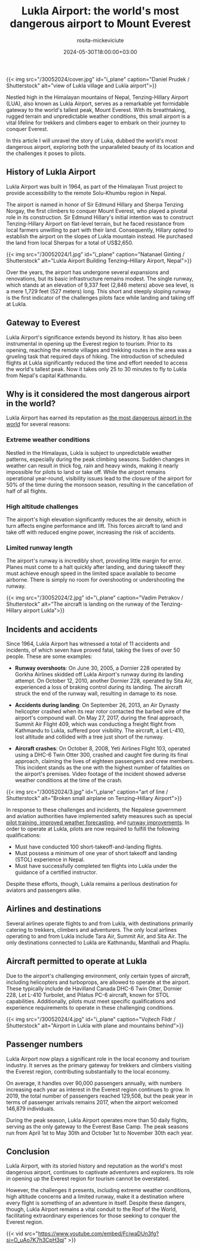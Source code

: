 ﻿---
title: "Lukla Airport: the world's most dangerous airport to Mount Everest"
meta_title: "Lukla: the world's most dangerous airport to Mount Everest"
description: "Discover Lukla Airport: the world's most dangerous airport, known for its steep and short runway. Also, the only airport where you can reach Mount Everest."
date: 2024-05-30T18:00:00+03:00
draft: false
thumb: "/30052024/cover.jpg"
thumb_alt: "view of Lukla village and Lukla airport"
author: "rosita-mickeviciute"
is_article: true
tags:
- history
- airports
---

{{< img src="/30052024/cover.jpg" id="i_plane" caption="Daniel Prudek / Shutterstock" alt="view of Lukla village and Lukla airport">}}

Nestled high in the Himalayan mountains of Nepal, Tenzing-Hillary Airport (LUA), also known as Lukla Airport, serves as a remarkable yet formidable gateway to the world's tallest peak, Mount Everest. With its breathtaking, rugged terrain and unpredictable weather conditions, this small airport is a vital lifeline for trekkers and climbers eager to embark on their journey to conquer Everest. 

In this article I will unravel the story of Luka, dubbed the world's most dangerous airport, exploring both the unparalleled beauty of its location and the challenges it poses to pilots. 

## History of Lukla Airport

Lukla Airport was built in 1964, as part of the Himalayan Trust project to provide accessibility to the remote Solu-Khumbu region in Nepal. 

The airport is named in honor of Sir Edmund Hillary and Sherpa Tenzing Norgay, the first climbers to conquer Mount Everest, who played a pivotal role in its construction. Sir Edmund Hillary's initial intention was to construct Tenzing-Hillary Airport on flat-level terrain, but he faced resistance from local farmers unwilling to part with their land. Consequently, Hillary opted to establish the airport on the slopes of Lukla mountain instead. He purchased the land from local Sherpas for a total of US$2,650.

{{< img src="/30052024/1.jpg" id="i_plane" caption="Natanael Ginting / Shutterstock" alt="Lukla Airport Building Tenzing–Hillary Airport, Nepal">}} 

Over the years, the airport has undergone several expansions and renovations, but its basic infrastructure remains modest. The single runway, which stands at an elevation of 9,337 feet (2,846 meters) above sea level, is a mere 1,729 feet (527 meters) long. This short and steeply sloping runway is the first indicator of the challenges pilots face while landing and taking off at Lukla.

## Gateway to Everest

Lukla Airport's significance extends beyond its history. It has also been instrumental in opening up the Everest region to tourism. Prior to its opening, reaching the remote villages and trekking routes in the area was a grueling task that required days of hiking. The introduction of scheduled flights at Lukla significantly reduced the time and effort needed to access the world's tallest peak. Now it takes only 25 to 30 minutes to fly to Lukla from Nepal's capital Kathmandu. 

## Why is it considered the most dangerous airport in the world?

Lukla Airport has earned its reputation as [the most dangerous airport in the world](https://edition.cnn.com/videos/travel/2023/08/03/most-dangerous-airport-lukla-nepal-cprog-orig-fj.cnn) for several reasons:

### Extreme weather conditions

Nestled in the Himalayas, Lukla is subject to unpredictable weather patterns, especially during the peak climbing seasons. Sudden changes in weather can result in thick fog, rain and heavy winds, making it nearly impossible for pilots to land or take off. While the airport remains operational year-round, visibility issues lead to the closure of the airport for 50% of the time during the monsoon season, resulting in the cancellation of half of all flights.

### High altitude challenges

The airport's high elevation significantly reduces the air density, which in turn affects engine performance and lift. This forces aircraft to land and take off with reduced engine power, increasing the risk of accidents.

### Limited runway length

The airport's runway is incredibly short, providing little margin for error. Planes must come to a halt quickly after landing, and during takeoff they must achieve enough speed in the limited space available to become airborne. There is simply no room for overshooting or undershooting the runway.

{{< img src="/30052024/2.jpg" id="i_plane" caption="Vadim Petrakov / Shutterstock" alt="The aircraft is landing on the runway of the Tenzing-Hillary airport Lukla">}} 

## Incidents and accidents

Since 1964, Lukla Airport has witnessed a total of 11 accidents and incidents, of which seven have proved fatal, taking the lives of over 50 people. These are some examples:

- **Runway overshoots**: On June 30, 2005, a Dornier 228 operated by Gorkha Airlines skidded off Lukla Airport's runway during its landing attempt. On October 12, 2010, another Dornier 228, operated by Sita Air, experienced a loss of braking control during its landing. The aircraft struck the end of the runway wall, resulting in damage to its nose. 

- **Accidents during landing**: On September 26, 2013, an Air Dynasty helicopter crashed when its rear rotor contacted the barbed wire of the airport's compound wall. On May 27, 2017, during the final approach, Summit Air Flight 409, which was conducting a freight flight from Kathmandu to Lukla, suffered poor visibility. The aircraft, a Let L-410, lost altitude and collided with a tree just short of the runway. 

- **Aircraft crashes**: On October 8, 2008, Yeti Airlines Flight 103, operated using a DHC-6 Twin Otter 300, crashed and caught fire during its final approach, claiming the lives of eighteen passengers and crew members. This incident stands as the one with the highest number of fatalities on the airport's premises. Video footage of the incident showed adverse weather conditions at the time of the crash.

{{< img src="/30052024/3.jpg" id="i_plane" caption="art of line / Shutterstock" alt="Broken small airplane on Tenzing–Hillary Airport">}} 

In response to these challenges and incidents, the Nepalese government and aviation authorities have implemented safety measures such as special [pilot training, improved weather forecasting](https://reports.aviation-safety.net/2017/20170527-0_L410_9N-AKY.pdf), and [runway improvements](https://reports.aviation-safety.net/2008/20081008-0_DHC6_9N-AFE.pdf). In order to operate at Lukla, pilots are now required to fulfill the following qualifications:

- Must have conducted 100 short-takeoff-and-landing flights.
- Must possess a minimum of one year of short takeoff and landing (STOL) experience in Nepal.
- Must have successfully completed ten flights into Lukla under the guidance of a certified instructor.

Despite these efforts, though, Lukla remains a perilous destination for aviators and passengers alike.

## Airlines and destinations

Several airlines operate flights to and from Lukla, with destinations primarily catering to trekkers, climbers and adventurers. The only local airlines operating to and from Lukla include Tara Air, Summit Air, and Sita Air. The only destinations connected to Lukla are Kathmandu, Manthali and Phaplu.

## Aircraft permitted to operate at Lukla

Due to the airport's challenging environment, only certain types of aircraft, including helicopters and turboprops, are allowed to operate at the airport. These typically include de Havilland Canada DHC-6 Twin Otter, Dornier 228, Let L-410 Turbolet, and Pilatus PC-6 aircraft, known for STOL capabilities. Additionally, pilots must meet specific qualifications and experience requirements to operate in these challenging conditions.

{{< img src="/30052024/4.jpg" id="i_plane" caption="Vojtech Flidr / Shutterstock" alt="Airport in Lukla with plane and mountains behind">}} 

## Passenger numbers

Lukla Airport now plays a significant role in the local economy and tourism industry. It serves as the primary gateway for trekkers and climbers visiting the Everest region, contributing substantially to the local economy. 

On average, it handles over 90,000 passengers annually, with numbers increasing each year as interest in the Everest region continues to grow. In 2019, the total number of passengers reached 129,508, but the peak year in terms of passenger arrivals remains 2017, when the airport welcomed 146,879 individuals.

During the peak season, Lukla Airport operates more than 50 daily flights, serving as the only gateway to the Everest Base Camp. The peak seasons run from April 1st to May 30th and October 1st to November 30th each year.

## Conclusion

Lukla Airport, with its storied history and reputation as the world's most dangerous airport, continues to captivate adventurers and explorers. Its role in opening up the Everest region for tourism cannot be overstated. 

However, the challenges it presents, including extreme weather conditions, high altitude concerns and a limited runway, make it a destination where every flight is something of an adventure in itself. Despite these dangers, though, Lukla Airport remains a vital conduit to the Roof of the World, facilitating extraordinary experiences for those seeking to conquer the Everest region.

{{< vid src="https://www.youtube.com/embed/FcjwaDUn3fg?si=O_uAo7K7h3CpH3qj" >}}